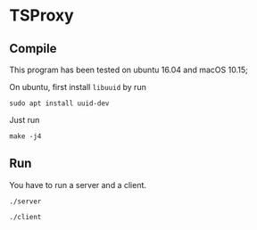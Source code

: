 # TSProxy

## Compile

This program has been tested on ubuntu 16.04 and macOS 10.15;

On ubuntu, first install `libuuid` by run

```shell
sudo apt install uuid-dev
```

Just run

```shell
make -j4
```

## Run

You have to run a server and a client.

```
./server
```



```
./client
```


